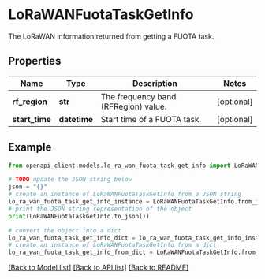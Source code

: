 # LoRaWANFuotaTaskGetInfo

The LoRaWAN information returned from getting a FUOTA task.

## Properties

Name | Type | Description | Notes
------------ | ------------- | ------------- | -------------
**rf_region** | **str** | The frequency band (RFRegion) value. | [optional] 
**start_time** | **datetime** | Start time of a FUOTA task. | [optional] 

## Example

```python
from openapi_client.models.lo_ra_wan_fuota_task_get_info import LoRaWANFuotaTaskGetInfo

# TODO update the JSON string below
json = "{}"
# create an instance of LoRaWANFuotaTaskGetInfo from a JSON string
lo_ra_wan_fuota_task_get_info_instance = LoRaWANFuotaTaskGetInfo.from_json(json)
# print the JSON string representation of the object
print(LoRaWANFuotaTaskGetInfo.to_json())

# convert the object into a dict
lo_ra_wan_fuota_task_get_info_dict = lo_ra_wan_fuota_task_get_info_instance.to_dict()
# create an instance of LoRaWANFuotaTaskGetInfo from a dict
lo_ra_wan_fuota_task_get_info_from_dict = LoRaWANFuotaTaskGetInfo.from_dict(lo_ra_wan_fuota_task_get_info_dict)
```
[[Back to Model list]](../README.md#documentation-for-models) [[Back to API list]](../README.md#documentation-for-api-endpoints) [[Back to README]](../README.md)


